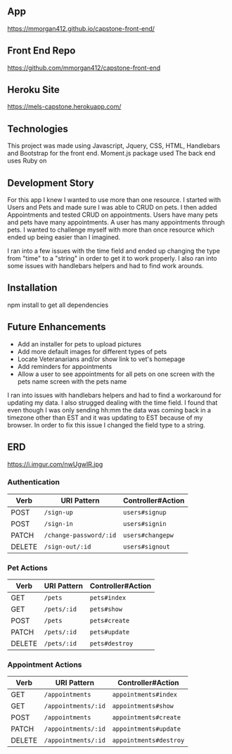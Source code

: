 
## App
  https://mmorgan412.github.io/capstone-front-end/
## Front End Repo
  https://github.com/mmorgan412/capstone-front-end
## Heroku Site
  https://mels-capstone.herokuapp.com/

  ## Technologies
  This project was made using Javascript, Jquery, CSS, HTML, Handlebars and Bootstrap for the front end.
  Moment.js package used
  The back end uses Ruby on

## Development Story
  For this app I knew I wanted to use more than one resource.  I started with Users and Pets and made sure I was able to CRUD on pets.  I then added Appointments and tested CRUD on appointments.  Users have many pets and pets have many appointments.  A user has many appointments through pets.  I wanted to challenge myself with more than once resource which ended up being easier than I imagined.

  I ran into a few issues with the time field and ended up changing the type from "time" to a "string" in order to get it to work properly.  I also ran into some issues with handlebars helpers and had to find work arounds.

## Installation
  npm install to get all dependencies

## Future Enhancements
  - Add an installer for pets to upload pictures
  - Add more default images for different types of pets
  - Locate Veteranarians and/or show link to vet's homepage
  - Add reminders for appointments
  - Allow a user to see appointments for all pets on one screen with the pets name  screen with the pets name

  I ran into issues with handlebars helpers and had to find a workaround for updating my data.  I also strugged dealing with the time field.  I found that even though I was only sending hh:mm the data was coming back in a timezone other than EST and it was updating to EST because of my browser.  In order to fix this issue I changed the field type to a string.


## ERD

https://i.imgur.com/nwUgwIR.jpg

### Authentication

| Verb   | URI Pattern            | Controller#Action |
|--------|------------------------|-------------------|
| POST   | `/sign-up`             | `users#signup`    |
| POST   | `/sign-in`             | `users#signin`    |
| PATCH  | `/change-password/:id` | `users#changepw`  |
| DELETE | `/sign-out/:id`        | `users#signout`   |

### Pet Actions

| Verb   | URI Pattern            | Controller#Action |
|--------|------------------------|-------------------|
| GET    | `/pets`                | `pets#index`      |
| GET    | `/pets/:id`            | `pets#show`       |
| POST   | `/pets`                | `pets#create`     |
| PATCH  | `/pets/:id`            | `pets#update`     |
| DELETE | `/pets/:id`            | `pets#destroy`    |

### Appointment Actions

| Verb   | URI Pattern            | Controller#Action      |
|--------|------------------------|----------------------- |
| GET    | `/appointments`        | `appointments#index`   |
| GET    | `/appointments/:id`    | `appointments#show`    |
| POST   | `/appointments`        | `appointments#create`  |
| PATCH  | `/appointments/:id`    | `appointments#update`  |
| DELETE | `/appointments/:id`    | `appointments#destroy` |
